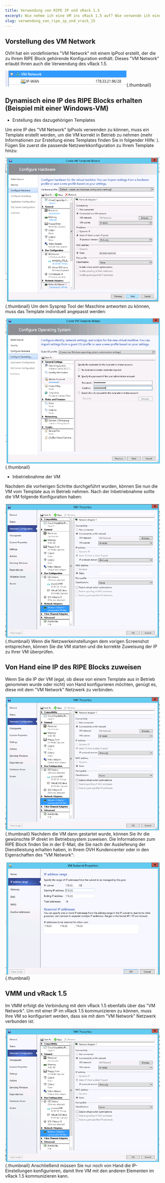 ```yaml
---
title: Verwendung von RIPE IP und vRack 1.5
excerpt: Wie nehme ich eine VM ins vRack 1.5 auf? Wie verwende ich eine IP des RIPE Blocks?
slug: verwendung_von_ripe_ip_und_vrack_15
---
```



## Vorstellung des VM Network
OVH hat ein vordefiniertes "VM Network" mit einem IpPool erstellt, der die zu Ihrem RIPE Block gehörende Konfiguration enthält.
Dieses "VM Network" erlaubt Ihnen auch die Verwendung des vRack 1.5.

![](images/img_1984.jpg){.thumbnail}


## Dynamisch eine IP des RIPE Blocks erhalten (Beispiel mit einer Windows-VM)

- Erstellung des dazugehörigen Templates

Um eine IP des "VM Network" IpPools verwenden zu können, muss ein Template erstellt werden, um die VM korrekt in Betrieb zu nehmen (mehr Informationen zur Erstellung eines Templates finden Sie in folgender Hilfe: []({legacy}1436)).
Fügen Sie zuerst die passende Netzwerkkonfiguration zu Ihrem Template hinzu:

![](images/img_1985.jpg){.thumbnail}
Um dem Sysprep Tool der Maschine antworten zu können, muss das Template individuell angepasst werden:

![](images/img_1986.jpg){.thumbnail}

- Inbetriebnahme der VM

Nachdem die vorherigen Schritte durchgeführt wurden, können Sie nun die VM vom Template aus in Betrieb nehmen.
Nach der Inbetriebnahme sollte die VM folgende Konfiguration haben:

![](images/img_1989.jpg){.thumbnail}
Wenn die Netzwerkeinstellungen dem vorigen Screenshot entsprechen, können Sie die VM starten und die korrekte Zuweisung der IP zu Ihrer VM überprüfen.


## Von Hand eine IP des RIPE Blocks zuweisen
Wenn Sie die IP der VM (egal, ob diese von einem Template aus in Betrieb genommen wurde oder nicht) von Hand konfigurieren möchten, genügt es, diese mit dem "VM Network" Netzwerk zu verbinden.

![](images/img_1989.jpg){.thumbnail}
Nachdem die VM dann gestartet wurde, können Sie ihr die gewünschte IP direkt im Betriebssystem zuweisen.
Die Informationen zum RIPE Block finden Sie in der E-Mail, die Sie nach der Auslieferung der Dienstleistung erhalten haben, in Ihrem OVH Kundencenter oder in den Eigenschaften des "VM Network":

![](images/img_1990.jpg){.thumbnail}


## VMM und vRack 1.5
Im VMM erfolgt die Verbindung mit dem vRack 1.5 ebenfalls über das "VM Network".
Um mit einer IP im vRack 1.5 kommunizieren zu können, muss Ihre VM so konfiguriert werden, dass sie mit dem "VM Network" Netzwerk verbunden ist:

![](images/img_1989.jpg){.thumbnail}
Anschließend müssen Sie nur noch von Hand die IP-Einstellungen konfigurieren, damit Ihre VM mit den anderen Elementen im vRack 1.5 kommunizieren kann.

